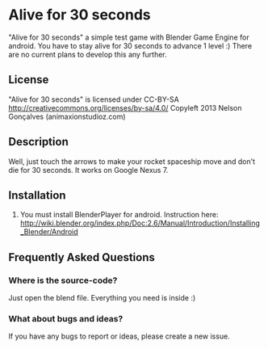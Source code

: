 Alive for 30 seconds
====================

"Alive for 30 seconds" a simple test game with Blender Game Engine for android. You have to stay alive for 30 seconds to advance 1 level :) There are no current plans to develop this any further.

## License
"Alive for 30 seconds" is licensed under CC-BY-SA http://creativecommons.org/licenses/by-sa/4.0/
Copyleft 2013 Nelson Gonçalves (animaxionstudioz.com)

## Description
Well, just touch the arrows to make your rocket spaceship move and don't die for 30 seconds. It works on Google Nexus 7.

 
## Installation
1.  You must install BlenderPlayer for android. Instruction here: 
http://wiki.blender.org/index.php/Doc:2.6/Manual/Introduction/Installing_Blender/Android


## Frequently Asked Questions

### Where is the source-code?
Just open the blend file. Everything you need is inside :)

### What about bugs and ideas?
If you have any bugs to report or ideas, please create a new issue.

 
